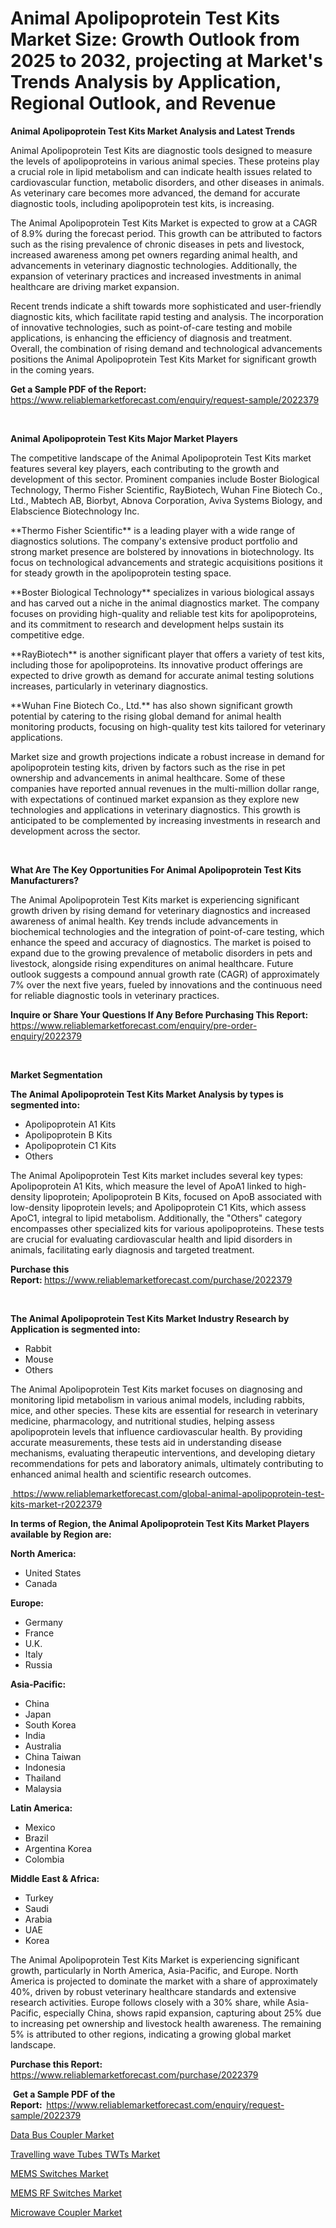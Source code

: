 <p><h1>Animal Apolipoprotein Test Kits Market Size: Growth Outlook from 2025 to 2032, projecting at Market's Trends Analysis by Application, Regional Outlook, and Revenue</h1></p><p><strong>Animal Apolipoprotein Test Kits Market Analysis and Latest Trends</strong></p>
<p><p>Animal Apolipoprotein Test Kits are diagnostic tools designed to measure the levels of apolipoproteins in various animal species. These proteins play a crucial role in lipid metabolism and can indicate health issues related to cardiovascular function, metabolic disorders, and other diseases in animals. As veterinary care becomes more advanced, the demand for accurate diagnostic tools, including apolipoprotein test kits, is increasing.</p><p>The Animal Apolipoprotein Test Kits Market is expected to grow at a CAGR of 8.9% during the forecast period. This growth can be attributed to factors such as the rising prevalence of chronic diseases in pets and livestock, increased awareness among pet owners regarding animal health, and advancements in veterinary diagnostic technologies. Additionally, the expansion of veterinary practices and increased investments in animal healthcare are driving market expansion.</p><p>Recent trends indicate a shift towards more sophisticated and user-friendly diagnostic kits, which facilitate rapid testing and analysis. The incorporation of innovative technologies, such as point-of-care testing and mobile applications, is enhancing the efficiency of diagnosis and treatment. Overall, the combination of rising demand and technological advancements positions the Animal Apolipoprotein Test Kits Market for significant growth in the coming years.</p></p>
<p><strong>Get a Sample PDF of the Report:&nbsp;</strong> <a href="https://www.reliablemarketforecast.com/enquiry/request-sample/2022379?utm_campaign=1097&utm_medium=2&utm_source=Github&utm_content=ia&utm_term=29032025&utm_id=animal-apolipoprotein-test-kits">https://www.reliablemarketforecast.com/enquiry/request-sample/2022379</a></p>
<p>&nbsp;</p>
<p><strong>Animal Apolipoprotein Test Kits Major Market Players</strong></p>
<p><p>The competitive landscape of the Animal Apolipoprotein Test Kits market features several key players, each contributing to the growth and development of this sector. Prominent companies include Boster Biological Technology, Thermo Fisher Scientific, RayBiotech, Wuhan Fine Biotech Co., Ltd., Mabtech AB, Biorbyt, Abnova Corporation, Aviva Systems Biology, and Elabscience Biotechnology Inc.</p><p>**Thermo Fisher Scientific** is a leading player with a wide range of diagnostics solutions. The company's extensive product portfolio and strong market presence are bolstered by innovations in biotechnology. Its focus on technological advancements and strategic acquisitions positions it for steady growth in the apolipoprotein testing space.</p><p>**Boster Biological Technology** specializes in various biological assays and has carved out a niche in the animal diagnostics market. The company focuses on providing high-quality and reliable test kits for apolipoproteins, and its commitment to research and development helps sustain its competitive edge.</p><p>**RayBiotech** is another significant player that offers a variety of test kits, including those for apolipoproteins. Its innovative product offerings are expected to drive growth as demand for accurate animal testing solutions increases, particularly in veterinary diagnostics.</p><p>**Wuhan Fine Biotech Co., Ltd.** has also shown significant growth potential by catering to the rising global demand for animal health monitoring products, focusing on high-quality test kits tailored for veterinary applications.</p><p>Market size and growth projections indicate a robust increase in demand for apolipoprotein testing kits, driven by factors such as the rise in pet ownership and advancements in animal healthcare. Some of these companies have reported annual revenues in the multi-million dollar range, with expectations of continued market expansion as they explore new technologies and applications in veterinary diagnostics. This growth is anticipated to be complemented by increasing investments in research and development across the sector.</p></p>
<p>&nbsp;</p>
<p><strong>What Are The Key Opportunities For Animal Apolipoprotein Test Kits Manufacturers?</strong></p>
<p><p>The Animal Apolipoprotein Test Kits market is experiencing significant growth driven by rising demand for veterinary diagnostics and increased awareness of animal health. Key trends include advancements in biochemical technologies and the integration of point-of-care testing, which enhance the speed and accuracy of diagnostics. The market is poised to expand due to the growing prevalence of metabolic disorders in pets and livestock, alongside rising expenditures on animal healthcare. Future outlook suggests a compound annual growth rate (CAGR) of approximately 7% over the next five years, fueled by innovations and the continuous need for reliable diagnostic tools in veterinary practices.</p></p>
<p><strong>Inquire or Share Your Questions If Any Before Purchasing This Report:</strong> <a href="https://www.reliablemarketforecast.com/enquiry/pre-order-enquiry/2022379?utm_campaign=1097&utm_medium=2&utm_source=Github&utm_content=ia&utm_term=29032025&utm_id=animal-apolipoprotein-test-kits">https://www.reliablemarketforecast.com/enquiry/pre-order-enquiry/2022379</a></p>
<p>&nbsp;</p>
<p><strong>Market Segmentation</strong></p>
<p><strong>The Animal Apolipoprotein Test Kits Market Analysis by types is segmented into:</strong></p>
<p><ul><li>Apolipoprotein A1 Kits</li><li>Apolipoprotein B Kits</li><li>Apolipoprotein C1 Kits</li><li>Others</li></ul></p>
<p><p>The Animal Apolipoprotein Test Kits market includes several key types: Apolipoprotein A1 Kits, which measure the level of ApoA1 linked to high-density lipoprotein; Apolipoprotein B Kits, focused on ApoB associated with low-density lipoprotein levels; and Apolipoprotein C1 Kits, which assess ApoC1, integral to lipid metabolism. Additionally, the "Others" category encompasses other specialized kits for various apolipoproteins. These tests are crucial for evaluating cardiovascular health and lipid disorders in animals, facilitating early diagnosis and targeted treatment.</p></p>
<p><strong>Purchase this Report:&nbsp;</strong><a href="https://www.reliablemarketforecast.com/purchase/2022379?utm_campaign=1097&utm_medium=2&utm_source=Github&utm_content=ia&utm_term=29032025&utm_id=animal-apolipoprotein-test-kits">https://www.reliablemarketforecast.com/purchase/2022379</a></p>
<p>&nbsp;</p>
<p><strong>The Animal Apolipoprotein Test Kits Market Industry Research by Application is segmented into:</strong></p>
<p><ul><li>Rabbit</li><li>Mouse</li><li>Others</li></ul></p>
<p><p>The Animal Apolipoprotein Test Kits market focuses on diagnosing and monitoring lipid metabolism in various animal models, including rabbits, mice, and other species. These kits are essential for research in veterinary medicine, pharmacology, and nutritional studies, helping assess apolipoprotein levels that influence cardiovascular health. By providing accurate measurements, these tests aid in understanding disease mechanisms, evaluating therapeutic interventions, and developing dietary recommendations for pets and laboratory animals, ultimately contributing to enhanced animal health and scientific research outcomes.</p></p>
<p><a href="https://www.reliablemarketforecast.com/global-animal-apolipoprotein-test-kits-market-r2022379?utm_campaign=1097&utm_medium=2&utm_source=Github&utm_content=ia&utm_term=29032025&utm_id=animal-apolipoprotein-test-kits">&nbsp;https://www.reliablemarketforecast.com/global-animal-apolipoprotein-test-kits-market-r2022379</a></p>
<p><strong>In terms of Region, the Animal Apolipoprotein Test Kits Market Players available by Region are:</strong></p>
<p>
    <p> <strong> North America: </strong>
        <ul>
            <li>United States</li>
            <li>Canada</li>
        </ul>
        </p> 
    <p> <strong> Europe: </strong>
        <ul>
            <li>Germany</li>
            <li>France</li>
            <li>U.K.</li>
            <li>Italy</li>
            <li>Russia</li>
        </ul>
        </p> 
    <p> <strong> Asia-Pacific: </strong>
        <ul>
            <li>China</li>
            <li>Japan</li>
            <li>South Korea</li>
            <li>India</li>
            <li>Australia</li>
            <li>China Taiwan</li>
            <li>Indonesia</li>
            <li>Thailand</li>
            <li>Malaysia</li>
        </ul>
        </p> 
    <p> <strong> Latin America: </strong>
        <ul>
            <li>Mexico</li>
            <li>Brazil</li>
            <li>Argentina Korea</li>
            <li>Colombia</li>
        </ul>
        </p> 
    <p> <strong> Middle East & Africa: </strong>
        <ul>
            <li>Turkey</li>
            <li>Saudi</li>
            <li>Arabia</li>
            <li>UAE</li>
            <li>Korea</li>
        </ul>
    </p>
    </p>
<p><p>The Animal Apolipoprotein Test Kits Market is experiencing significant growth, particularly in North America, Asia-Pacific, and Europe. North America is projected to dominate the market with a share of approximately 40%, driven by robust veterinary healthcare standards and extensive research activities. Europe follows closely with a 30% share, while Asia-Pacific, especially China, shows rapid expansion, capturing about 25% due to increasing pet ownership and livestock health awareness. The remaining 5% is attributed to other regions, indicating a growing global market landscape.</p></p>
<p><strong>Purchase this Report: </strong><a href="https://www.reliablemarketforecast.com/purchase/2022379?utm_campaign=1097&utm_medium=2&utm_source=Github&utm_content=ia&utm_term=29032025&utm_id=animal-apolipoprotein-test-kits">https://www.reliablemarketforecast.com/purchase/2022379</a></p>
<p>&nbsp;<strong>Get a Sample PDF of the Report:&nbsp;&nbsp;</strong><a href="https://www.reliablemarketforecast.com/enquiry/request-sample/2022379?utm_campaign=1097&utm_medium=2&utm_source=Github&utm_content=ia&utm_term=29032025&utm_id=animal-apolipoprotein-test-kits">https://www.reliablemarketforecast.com/enquiry/request-sample/2022379</a></p>
<p><strong></strong></p>
<p><p><a href="https://github.com/giulyankela/Market-Research-Report-List-1/blob/main/data-bus-coupler-market.md?utm_campaign=1097&utm_medium=2&utm_source=Github&utm_content=ia&utm_term=29032025&utm_id=animal-apolipoprotein-test-kits">Data Bus Coupler Market</a></p><p><a href="https://github.com/arifasabeygb/Market-Research-Report-List-1/blob/main/travelling-wave-tubes-twts-market.md?utm_campaign=1097&utm_medium=2&utm_source=Github&utm_content=ia&utm_term=29032025&utm_id=animal-apolipoprotein-test-kits">Travelling wave Tubes TWTs Market</a></p><p><a href="https://github.com/theyasnare5w/Market-Research-Report-List-1/blob/main/mems-switches-market.md?utm_campaign=1097&utm_medium=2&utm_source=Github&utm_content=ia&utm_term=29032025&utm_id=animal-apolipoprotein-test-kits">MEMS Switches Market</a></p><p><a href="https://github.com/kaidaloeckf7/Market-Research-Report-List-1/blob/main/mems-rf-switches-market.md?utm_campaign=1097&utm_medium=2&utm_source=Github&utm_content=ia&utm_term=29032025&utm_id=animal-apolipoprotein-test-kits">MEMS RF Switches Market</a></p><p><a href="https://github.com/nacarnzina/Market-Research-Report-List-1/blob/main/microwave-coupler-market.md?utm_campaign=1097&utm_medium=2&utm_source=Github&utm_content=ia&utm_term=29032025&utm_id=animal-apolipoprotein-test-kits">Microwave Coupler Market</a></p></p>